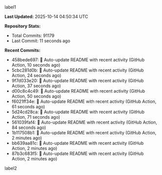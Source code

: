 
label1 
<!-- ACTIVITY_START -->
**Last Updated:** 2025-10-14 04:50:34 UTC

**Repository Stats:**
- Total Commits: 91179
- Last Commit: 11 seconds ago

**Recent Commits:**
- 458bede697: 🤖 Auto-update README with recent activity (GitHub Action, 10 seconds ago)
- 5cbc281d0b: 🤖 Auto-update README with recent activity (GitHub Action, 24 seconds ago)
- 9f7d033e20: 🤖 Auto-update README with recent activity (GitHub Action, 37 seconds ago)
- d00c8c4c49: 🤖 Auto-update README with recent activity (GitHub Action, 50 seconds ago)
- f6021ff34e: 🤖 Auto-update README with recent activity (GitHub Action, 61 seconds ago)
- 5d24cd28ca: 🤖 Auto-update README with recent activity (GitHub Action, 71 seconds ago)
- 561039faf4: 🤖 Auto-update README with recent activity (GitHub Action, 84 seconds ago)
- 1b117508b1: 🤖 Auto-update README with recent activity (GitHub Action, 2 minutes ago)
- bb639aa81c: 🤖 Auto-update README with recent activity (GitHub Action, 2 minutes ago)
- 87b3c683f5: 🤖 Auto-update README with recent activity (GitHub Action, 2 minutes ago)
<!-- ACTIVITY_END -->

label2
